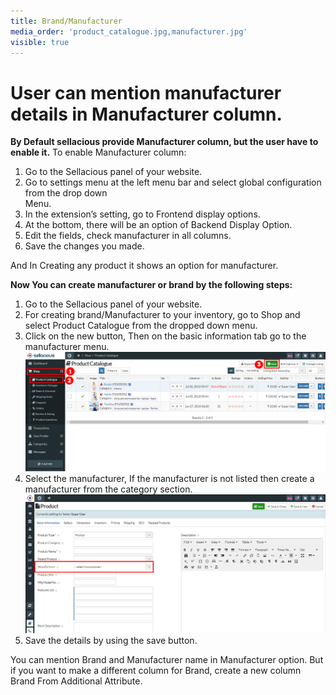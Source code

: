 ```yaml
---
title: Brand/Manufacturer
media_order: 'product_catalogue.jpg,manufacturer.jpg'
visible: true
---
```


# **User can mention manufacturer details in Manufacturer column.**

**By Default sellacious provide Manufacturer column, but the user have to enable it.**
To enable Manufacturer column:
1. Go to the Sellacious panel of your website.
2. Go to settings menu at the left menu bar and select global configuration from the drop down           
    Menu.
3. In the extension’s setting, go to Frontend display options.
4. At the bottom, there will be an option of Backend Display Option.
5. Edit the fields, check manufacturer in all columns.
6. Save the changes you made.

And In Creating any product it shows an option for manufacturer.

**Now You can create manufacturer or brand by the following steps:**
1. Go to the Sellacious panel of your website.
2. For creating brand/Manufacturer to your inventory, go to Shop and select Product Catalogue 
    from the dropped down menu.
3. Click on the new button, Then on the basic information tab go to the manufacturer menu.
![](product_catalogue.jpg)
4. Select the manufacturer, If the manufacturer is not listed then create a manufacturer from the 
    category section.
![](manufacturer.jpg)
5. Save the details by using the save button.

You can mention Brand and Manufacturer name in Manufacturer option. But if you want to make a different column for Brand, create a new column Brand From Additional Attribute.








